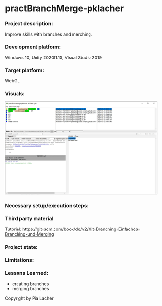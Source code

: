 # practBranchMerge-pklacher

### Project description: 
Improve skills with branches and merching.

### Development platform: 
Windows 10, Unity 2020f1.15, Visual Studio 2019

### Target platform: 
WebGL

### Visuals: 

<div>
<img src="./Screenshots/Screenshot.JPG" width="500">
</div>

### Necessary setup/execution steps: 


### Third party material: 
Tutorial:
https://git-scm.com/book/de/v2/Git-Branching-Einfaches-Branching-und-Merging

### Project state: 


### Limitations: 

### Lessons Learned: 
<ul>
  <li>creating branches </li>
  <li>merging branches </li>
</ul>
Copyright by Pia Lacher
